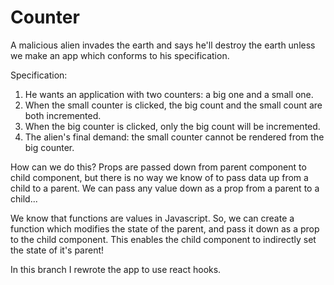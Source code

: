 # Counter

A malicious alien invades the earth and says he'll destroy the earth unless we make an app which conforms to his specification.

Specification:

1. He wants an application with two counters: a big one and a small one.
2. When the small counter is clicked, the big count and the small count are both incremented.
3. When the big counter is clicked, only the big count will be incremented.
4. The alien's final demand: the small counter cannot be rendered from the big counter.

How can we do this? Props are passed down from parent component to child component, but there is no way we know of to pass data up from a child to a parent. We can pass any value down as a prop from a parent to a child...

We know that functions are values in Javascript. So, we can create a function which modifies the state of the parent, and pass it down as a prop to the child component. This enables the child component to indirectly set the state of it's parent!

In this branch I rewrote the app to use react hooks.
